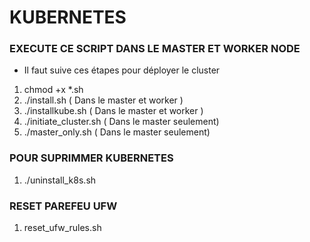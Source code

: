 # KUBERNETES

### EXECUTE CE SCRIPT DANS LE MASTER ET WORKER NODE
- Il faut suive ces étapes pour déployer le cluster
1. chmod +x *.sh 
2. ./install.sh ( Dans le master et worker )
3. ./installkube.sh ( Dans le master et worker )
4. ./initiate_cluster.sh ( Dans le master seulement)
5. ./master_only.sh ( Dans le master seulement)
### POUR SUPRIMMER KUBERNETES
1. ./uninstall_k8s.sh
### RESET PAREFEU UFW
1. reset_ufw_rules.sh

